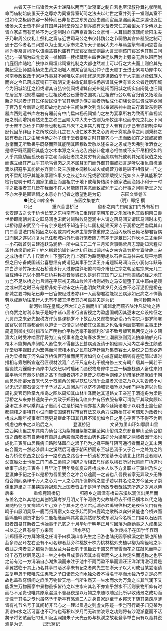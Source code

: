 <!-- { "loadSidebar": true } -->
　　古者天子七庙诸侯大夫士递降以两而门堂寝室之制自若也至汉叔孙舞礼孝明乱命而庙制始废虽天子之尊亦为同堂异室茍简之法夫以七世之室并列于一堂则其室不过如今之板隔仅容一椅棹而已非复古之东房西室由窔而宧而屋漏而奥之深邃也近世诸侯大夫士皆不得世其国邑并同堂异室之制亦或有未备者宋仁宗尝诏太子少傅以上皆立家庙而有司终不为之定制时立庙西京者潞公文彦博一人耳惜哉淳熙间紫阳朱夫子乃取周公仪礼士祭礼之篇与近世司马公之书仪韩魏公之节祠酌其宫庐器服之制可通于古今者名曰祠堂以为士庶人家奉先之所天子诸侯大夫不与焉盖祭有禴祠烝尝而祠为春祭言祠所以该禴烝甞也庙有门堂寝室而堂则最大言堂则该门寝室也其制三间近北一架隔为四龛龛设一棹棹置一椟椟藏两主四世递迁以西为上旁亲无后以班而附门庭厨库随地广狭缭以周垣此祠堂礼制之大都也然唯士可以行之大夫而上则俭其先矣纪受业师黙庵杨先生莆之阳城人赠某官循庵公仲子由天顺丁丑进士累考功郎中以河南参政致政于家戸外事耳不闻唯以先祠未修是愳遂谋诸伯季干大宗重以赀倡族人而兴之今已落成既镌石于碑阴又走书命记其事按杨宗谱其先世有宣义公者迁居阳城今为阳城始迁之祖或谓其自弘农徙闽或谓其自光州徙闽而阳城之杨实自闽徙也旧祠在居室东北规模隘陋七世祖致政公已重修之国初九世祖安行公以朝官归省又拓地而新之时忌者讦其过侈疲民没于官其地遂为族之豪者所私成化初族长崇进贵成等欲闻于官乃复今新建之祠即故地也堂中三间依世次列龛以奉诸宗神主扁曰存着堂东则祭器库西则遗书库左右有厢前有中门扁曰杨氏祠堂门之左为宴享所右为致斋所盖视紫阳之制而增捐焉然先生之秩三品阶大中大夫于古则为州牧连率也而奉先之礼反下同于士庶不亦俭乎曰非俭也制也盖凡天下之事其几有在乎人者有由于己者彼朝制崇卑厯代因革非臣下之所敢议此几之在人也仁敬孝友之心周流于奠献燕享之间则秉彝之固有者此几之由我也杨之孙子谱于堂者奉祭之时其能齐心一虑而致如在之诚或跛倚怠惰而无所致畏乎既祭而燕其能明其昭穆致爱敬以隆亲亲之恩或毛齿弗别唯酒食之是嗜乎既燕而归其能念水木本源之义吉必吿凶必讣危难必相恤或不庆不吊相视如路人乎其能幼而孤长者字之老而衰壮者扶之贫穷有资而疾病有托或利其兄弟叔伯之死而谋立继其产业乎其能笃骨肉之恩不属耳闺门而外御其侮或妇言是听以相仇自撤藩篱以招寇乎其能拆券弃责仁及三族俾乡闾赖以举火或蝇营刀锥是较不相假贷一门之内不啻胡越乎其能和厚雅饰事乡之长老如父兄或骄淫顽虣视父兄如乡人乎其能积学检行应聘于时为国家策勲业而显祖宗于地下或藉势结纳不遵家法而渔猎小利于一时乎之数事者其几皆在我而不在人茍能随其美恶而致戒勉于立心行事之间则斯堂之光不亦大乎是固建祠之本意亦作记者之愿望也是为记
　　
　　东园文集巻五
　　
　　●钦定四库全书
　　
　　东园文集巻六
　　
　　（明）郑纪 撰
　　
　　○记
　　
　　重兴善世桥记
　　
　　留都之南门曰聚宝门门外有桥曰长安即古之长干桥也长安之东稍南有桥曰重译即南朝东晋之朱雀桥也其西稍南曰善世桥即南朝刘宋之跃马涧也宋武讨贼贼败马堕涧中人谓之落马涧又谓跃马涧时未见以桥称厯宋武至今千有余岁是桥不知造于何年国初徙建天界寺于涧桥之西南扁其山门曰善世法门桥始因之以名或其时天界主僧亦曾重修之弘治丙辰桥已倾圮柳君智偶过而悯之遂以兴复为己任都城内外乐善好施者随力有差于是筮日兴作坎地三丈余得一小石碑首刻曰建造跃马涧桥一所中曰庆元二年三月知宫事赐紫吕志淳副知宫程应泽并劝缘司库石工姓名柳君始知刘宋之初只称以涧赵宋之末方造为桥大喜欲收二宋之成功桥广八十尺袤六十下圈石为门上砌石为路两旁翊以石栏车马往来如履平地落祭之日守备成国诸公喜懋绩有成请记其事予尝读王介甫题跃马涧诗云小涧何年跃马蹄白沙翠竹净无泥石桥流水行人过野路斜阳倦鸟啼介甫仕仁宗之朝至度宗庆元几二百载诗中己以小磵与石桥并称矣昔吴城石头是涧在其国门之左行师振旅必经之地其力岂不足以桥之也且涧在平原初无髙山峻岭非桥则战败之马安能堕于其中耶由是观之或宋武之时已有是桥非始于赵宋之庆元也明矣然此岁月久近亦不必深泥但是桥在都城之要冲倾圮已非一日官僚经过者亦非一人而柳君独能视民病涉如己病之不惮勤劳以成厥功往来行人无有不被其泽者其亦可嘉矣夫是为记
　　
　　新河钞闗浮桥记
　　
　　新河钞闗在皇城之西大江之东南而川广闽越北而燕齐陜汴凡货物之待价商贾之射利毕集于是城中诸市居者行者皆视之为盈虚国朝因其逐末之众设榷征之凡贾舟之来必先报税方许贸易课额岁不下数百万又虑物聚必讼乃令南京戸部岁简署属官以领其事都台则以道史一员偕之以参错其议盖重之也弘治丙辰部署则主事王廷简道则御史张时措市法严明物价平称势豪不敢颛利岁课不致亏额官民两便之往岁闗濵大江时受冲啮官厅将为江有视事者危之每春水发生江潮暴涨则河流拍岸舳舻充斥榷木不能拘两岸阔絶人畜往来不得自达民甚病焉近请于朝徙闗入河内之半去江颇逺厅堂垣宇视旧尤为宏伟而河流榷木仍之民病犹存廷简乃集贾客土人杂议之曰吾欲造舟为梁横截于河名曰浮桥俾官可榷而民可渡如何众心咸喜阖助缗钱有差廷简以谋时措相与筹划所宜遂召匠须材渡河广若干尺造舟若干艘舟修三丈有畸广居其一阖若干艘锻铁为鏁縻于两岸中为交纽以时启闭而通税物舟修中三之一横施栈道人畜往来如履平地河有潮汐桥随之髙下而渡者初不之觉昔之病者今则便之桥甫落廷简献绩于朝而员外郎邹元吉来代又于栈道两旁翼以扶栏尽舟所至渡者又便之乃以大功吿成不可以无记述砻石请文于予予以古人启闭从时以济不通城郭墙堑以为闭门戸桥道以为启周礼夏官司险掌九州岛之图以周知其山林川泽而达其道路文王亲迎于渭造舟为梁是浮桥之从来亦甚逺矣子产为政于郑田有沟洫庐井有伍衣服有章可谓能平其政矣顾以溱洧之水济以乘舆孟子惠而小之是桥梁所闗亦甚大矣今廷简诸君子以明进士筮仕留都闗榷之事特其小试而能使国课有程市官有法又以余力成斯桥其亦可谓知为政者也桥成未踰年视事者已两更易继此不知其几且不知能如今日之用心乎否予不得不为斯桥虑也故书之以贻后之人
　　
　　登瀛桥记
　　
　　文贤为里山环如廓屏山里之西梁山里之东其南为仙台北为紫帽自紫帽之麓至梁山俗谓之东都自屏山至仙台俗谓之西都溪有自紫帽有自屏山两股而来者因山势也路亦分为梁屏之两岐者因于溪也成化壬寅屏山居民病旧路陟降凹凸之艰予乃为之择平畴阡陌可通行者而易之其末两岐合而为一然必涉屏山之溪然后可通于朝天桥而东至城邑焉予又于合一之处为之路石为桥使东西之民合于一路东西之路合于一桥焉桥方定基予治装北上终其业者则从父直庵处士也桥二门门各二梁梁之间辟之令相去尺许阁以横石所以代梁而广桥道也始事于成化壬寅冬十月毕功于明年癸卯夏四月桥成乡人以予方复职业于瀛州乃名之登瀛俾予记之予以是桥为吾里要会之冲合众途而一之者也凡吾民者家无异政乡无殊俗合闾阎桑梓千万人之心为一人之心其所造斯桥之意乎若以其名论之方今圣天子崇儒重道里之子弟挟策弹冠观光上国者皆由于是岂予所敢专者哉姑志所造之岁月以待后来
　　
　　重修鹿鸣桥记
　　
　　归德乡之碧潭有桥曰东溪以涧流出民居而东盖名之以其地也其创始莫考岁月明又甲午河伯为灾故址尽去不得已横木以代之随易随朽徒与交病越六年己亥予与其乡之老吴君廷瑞余君禹锡往相之是夜宿吴门有鹿鸣于山厥明吴系一鹿而归再宿又如之予起而贺曰鹿鸣之歌所以宾兴贤能也今桥兴而鹿鸣鹿鸣则贤才出今二鹿相继而鸣其兆岂偶然耶故改东溪为今名桥二门梁以石因其旧者四易其新者二也始事于己亥之十月毕功于明年正月时因落为燕勤事之人咸集故书以志之且有待于方来焉
　　
　　活水亭记
　　
　　弘治庚戌予在国学华容司训郑恒泰时方拜除将之任谓予曰枫溪山水先生之旧游也陆氏园亭枫溪之胜槩也所植茘多竒品环左右至有不可名辨者茘旁种桃数十株为桃林桃外夹植以柳为柳径地之平者韭之洿者芰之编菊为篱丛兰为谷垂钓于矶锄云于圃又有冒雪而花之庄敲风而鸣之坞千态万状层见迭出一坐之中触目成景各因其本有者而名之未尝定名而通称之也亭之前有池一方涓涓自赤湖焦溪而来注于池中不雨而盈不旱而涸汪汪洋洋清澈可爱是亭翼然临于其上乃名其亭曰活水亭未有记之者向先生在浙天子以大司成召某尝诣请兹复申恳于雍唯先生惠教之予曰诸景众而水独众者不得名于亭而水独乃专之是必有故也盖盈穹壤间之庶类万物皆天地一气所生然天一生水而水为万彚之长其气润下又能发生万物园亭中景物虽多皆待之以生水专其名不亦宜乎然水不活则景物所仰有时而尽不足贵也唯其原泉混混不舍昼夜是以万物之来随取随足此所以收诸景之成功而无愧于其名之专也虽然予于斯亭有感焉二人之身自家庭至于乡邦天下随其亲疎厚薄皆有礼节名号于其间茍非吾心之一理以贯通之则虚文陈迹一步岂可行哉子归见某为我谢曰水之活可喜也不可恃也茍积以岁月而无疏凿浚导之功则将有沙泥淤壅而不活矣予将乞骸而归勺孔川汲孟澜挹朱子天光云影与枫溪之故老登亭举白尚有以竟其说焉是为记
　　
　　归乐窝记
　　
